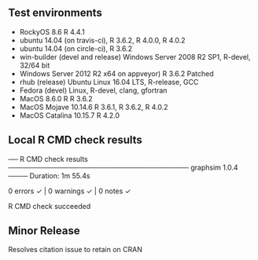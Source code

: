 ## Test environments
* RockyOS 8.6 R 4.4.1
* ubuntu 14.04 (on travis-ci), R 3.6.2, R 4.0.0, R 4.0.2
* ubuntu 14.04 (on circle-ci), R 3.6.2
* win-builder (devel and release) Windows Server 2008 R2 SP1, R-devel, 32/64 bit
* Windows Server 2012 R2 x64 on appveyor)  R 3.6.2 Patched 
* rhub (release) Ubuntu Linux 16.04 LTS, R-release, GCC
* Fedora (devel) Linux, R-devel, clang, gfortran
* MacOS 8.6.0 R R 3.6.2
* MacOS Mojave 10.14.6 R 3.6.1, R 3.6.2, R 4.0.2
* MacOS Catalina 10.15.7 R 4.2.0

## Local R CMD check results

── R CMD check results ───────────────────────────────────── graphsim 1.0.4 ────
Duration: 1m 55.4s

0 errors ✓ | 0 warnings ✓ | 0 notes ✓

R CMD check succeeded

## Minor Release

Resolves citation issue to retain on CRAN
